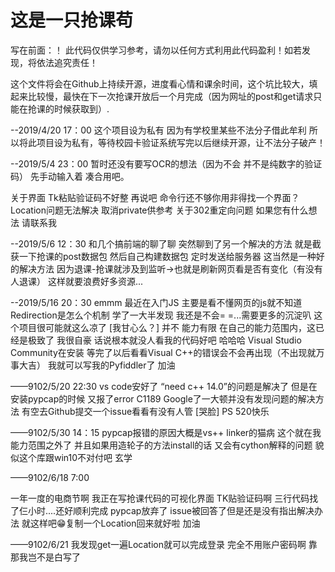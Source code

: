 # 这是一只抢课苟

写在前面：！
此代码仅供学习参考，请勿以任何方式利用此代码盈利！如若发现，将依法追究责任！

这个文件将会在Github上持续开源，进度看心情和课余时间，这个坑比较大，填起来比较慢，最快在下一次抢课开放后一个月完成（因为网址的post和get请求只能在抢课的时候获取到）.



--2019/4/20 17：00
这个项目设为私有 因为有学校里某些不法分子借此牟利 所以将此项目设为私有，等待校园卡验证系统写完以后继续开源，让不法分子破产！


--2019/5/4 23：00
暂时还没有要写OCR的想法（因为不会 并不是纯数字的验证码） 先手动输入着 凑合用吧。

关于界面 Tk粘贴验证码不好整 再说吧 命令行还不够你用非得找一个界面？
Location问题无法解决 取消private供参考 关于302重定向问题 如果您有什么想法 请联系我 


--2019/5/6 12：30
和几个搞前端的聊了聊 突然聊到了另一个解决的方法 就是截获一下抢课的post数据包
然后自己构建数据包 定时发送给服务器 这当然是一种好的解决方法
因为退课-抢课就涉及到监听→也就是刷新网页看是否有变化（有没有人退课）
这样就要浪费好多资源...


--2019/5/16 20：30
emmm 最近在入门JS 主要是看不懂网页的js就不知道Redirection是怎么个机制 学了一大半发现 我还是不会= =...需要更多的沉淀叭 这个项目很可能就这么凉了 
[我甘心么？] 并不 能力有限 在自己的能力范围内，这已经是极致了 我很自豪
话说根本就没人看我的代码好吧 哈哈哈
Visual Studio Community在安装 等完了以后看看Visual C++的错误会不会再出现（不出现就万事大吉） 我就可以写我的Pyfiddler了 加油

——9102/5/20 22:30
vs code安好了 “need c++ 14.0”的问题是解决了 但是在安装pypcap的时候 又报了error C1189 
Google了一大顿并没有发现问题的解决方法 有空去Github提交一个issue看看有没有人管 [哭脸]
PS 520快乐

——9102/5/30 14：15
pypcap报错的原因大概是vs++ linker的猫病 这个就在我能力范围之外了 并且如果用造轮子的方法install的话 又会有cython解释的问题 貌似这个库跟win10不对付吧 玄学


——9102/6/18 7:00

一年一度的电商节啊 我正在写抢课代码的可视化界面 TK贴验证码啊 三行代码找了仨小时....还好顺利完成
pypcap放弃了 issue被回答了但是还是没有指出解决办法 
就这样吧😁复制一个Location回来就好啦 加油


——9102/6/21
我发现get一遍Location就可以完成登录 完全不用账户密码啊 靠 那我岂不是白写了
